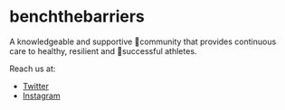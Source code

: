 # benchthebarriers

A knowledgeable and supportive community that provides continuous care to healthy, resilient and successful athletes.


Reach us at:

- [Twitter](https://twitter.com/BenchTheBarrier)
- [Instagram](https://www.instagram.com/BenchTheBarriersOtt/)
